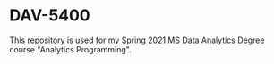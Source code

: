 # DAV-5400
This repository is used for my Spring 2021 MS Data Analytics Degree course "Analytics Programming".
